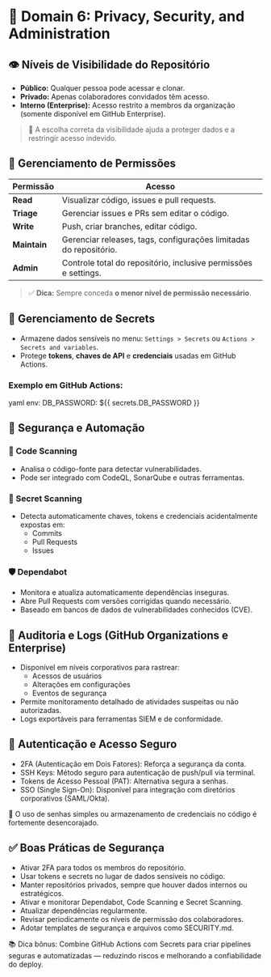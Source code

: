# 🔐 Domain 6: Privacy, Security, and Administration

## 👁️ Níveis de Visibilidade do Repositório

- **Público:** Qualquer pessoa pode acessar e clonar.
- **Privado:** Apenas colaboradores convidados têm acesso.
- **Interno (Enterprise):** Acesso restrito a membros da organização (somente disponível em GitHub Enterprise).

> 🔐 A escolha correta da visibilidade ajuda a proteger dados e a restringir acesso indevido.

## 👥 Gerenciamento de Permissões

| Permissão   | Acesso                                                                |
|-------------|-----------------------------------------------------------------------|
| **Read**    | Visualizar código, issues e pull requests.                           |
| **Triage**  | Gerenciar issues e PRs sem editar o código.                          |
| **Write**   | Push, criar branches, editar código.                                 |
| **Maintain**| Gerenciar releases, tags, configurações limitadas do repositório.    |
| **Admin**   | Controle total do repositório, inclusive permissões e settings.      |

> ✅ **Dica:** Sempre conceda **o menor nível de permissão necessário**.


## 🔑 Gerenciamento de Secrets

- Armazene dados sensíveis no menu: `Settings > Secrets` ou `Actions > Secrets and variables`.
- Protege **tokens**, **chaves de API** e **credenciais** usadas em GitHub Actions.

### Exemplo em GitHub Actions:
yaml
env:
  DB_PASSWORD: ${{ secrets.DB_PASSWORD }}

##  🧪 Segurança e Automação
### 🔎 Code Scanning
- Analisa o código-fonte para detectar vulnerabilidades.
- Pode ser integrado com CodeQL, SonarQube e outras ferramentas.

### 🧬 Secret Scanning
- Detecta automaticamente chaves, tokens e credenciais acidentalmente expostas em:
  - Commits
  - Pull Requests
  - Issues

### 🛡️ Dependabot
- Monitora e atualiza automaticamente dependências inseguras.
- Abre Pull Requests com versões corrigidas quando necessário.
- Baseado em bancos de dados de vulnerabilidades conhecidos (CVE).

## 📝 Auditoria e Logs (GitHub Organizations e Enterprise)
- Disponível em níveis corporativos para rastrear:
  - Acessos de usuários
  - Alterações em configurações
  - Eventos de segurança
- Permite monitoramento detalhado de atividades suspeitas ou não autorizadas.
- Logs exportáveis para ferramentas SIEM e de conformidade.

## 🔐 Autenticação e Acesso Seguro
- 2FA (Autenticação em Dois Fatores): Reforça a segurança da conta.
- SSH Keys: Método seguro para autenticação de push/pull via terminal.
- Tokens de Acesso Pessoal (PAT): Alternativa segura a senhas.
- SSO (Single Sign-On): Disponível para integração com diretórios corporativos (SAML/Okta).

🚨 O uso de senhas simples ou armazenamento de credenciais no código é fortemente desencorajado.

## ✅ Boas Práticas de Segurança
- Ativar 2FA para todos os membros do repositório.
- Usar tokens e secrets no lugar de dados sensíveis no código.
- Manter repositórios privados, sempre que houver dados internos ou estratégicos.
- Ativar e monitorar Dependabot, Code Scanning e Secret Scanning.
- Atualizar dependências regularmente.
- Revisar periodicamente os níveis de permissão dos colaboradores.
- Adotar templates de segurança e arquivos como SECURITY.md.

📚 Dica bônus: Combine GitHub Actions com Secrets para criar pipelines seguras e automatizadas — reduzindo riscos e melhorando a confiabilidade do deploy.



